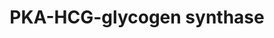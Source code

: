 ---
annotations:
- id: PW:0000543
  parent: signaling pathway
  type: Pathway Ontology
  value: protein kinase A (PKA) signaling pathway
authors:
- Julia
- Mkutmon
- MaintBot
- Fehrhart
- Eweitz
description: ''
last-edited: 2021-05-16
organisms:
- Rattus norvegicus
redirect_from:
- /index.php/Pathway:WP2042
- /instance/WP2042
revision: null
schema-jsonld:
- '@context': https://schema.org/
  '@id': https://wikipathways.github.io/pathways/WP2042.html
  '@type': Dataset
  creator:
    '@type': Organization
    name: WikiPathways
  description: ''
  keywords:
  - Acly
  - Camk2a
  - Camk2b
  - Camk2d
  - Camk2g
  - Camk2n1
  - Camk2n2
  - Cyp2b1
  - Cyp2b12
  - Cyp2b15
  - Cyp2b2
  - Cyp2b21
  - Cyp2b3
  - Cyp2b31
  - Fdft1
  - Gys1
  - Gys2
  - Hmgcr
  - Pcp4
  - Pfkfb1
  - Pfkfb3
  - Phka1
  - Phka2
  - Phkb
  - Phkg1
  - Phkg2
  - Pklr
  - Pkm2
  - Ppm1a
  - Ppm1b
  - Prkaa1
  - Prkaa2
  - Prkab1
  - Prkab2
  - Prkag1
  - Prkag2
  - Prkag3
  - Pygb
  - Pygl
  - Pygm
  - Slc6a8
  - Stmn1
  - Tymp
  license: CC0
  name: PKA-HCG-glycogen synthase
seo: CreativeWork
title: PKA-HCG-glycogen synthase
wpid: WP2042
---